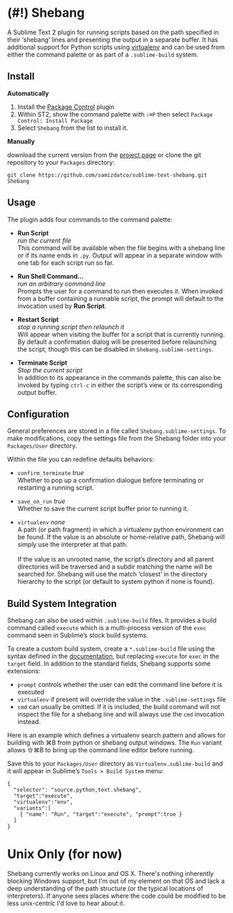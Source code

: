 (#!) Shebang
============

A Sublime Text 2 plugin for running scripts based on the path specified in their ‘shebang’ lines and presenting the output in a separate buffer. It has additional support for Python
scripts using [virtualenv][0] and can be used from either the command palette or as part of 
a `.sublime-build` system.

Install
-------

**Automatically**

 1. Install the [Package Control][1] plugin
 2. Within ST2, show the command palette with `⇧⌘P` then select `Package Control: Install Package`
 3. Select `Shebang` from the list to install it.

**Manually**

download the current version from the [project page][2] or clone the git repository to your `Packages` directory:

    git clone https://github.com/samizdatco/sublime-text-shebang.git Shebang

Usage
-----

The plugin adds four commands to the command palette:

 - **Run Script**  
   *run the current file*  
 This command will be available when the file begins with a shebang line or if its name ends in `.py`. Output will appear in a separate window with one tab for each script run so far.

 - **Run Shell Command…**  
   *run an arbitrary command line*  
 Prompts the user for a command to run then executes it. When invoked from a buffer containing a runnable script, the prompt will default to the invocation used by **Run Script**.

 - **Restart Script**  
   *stop a running script then relaunch it*  
Will appear when visiting the buffer for a script that is currently running. By default
a confirmation dialog will be presented before relaunching the script, though this can be
disabled in `Shebang.sublime-settings`.

 - **Terminate Script**  
   *Stop the current script*  
In addition to its appearance in the commands palette, this can also be invoked by typing
`ctrl-c` in either the script’s view or its corresponding output buffer. 

Configuration
-------------

General preferences are stored in a file called `Shebang.sublime-settings`. To make modifications, copy the settings file from the Shebang folder into your `Packages/User` directory.

Within the file you can redefine defaults behaviors:

 - `confirm_terminate` *true*  
 Whether to pop up a confirmation dialogue before terminating or restarting a running script.

 - `save_on_run` *true*  
Whether to save the current script buffer prior to running it.

 - `virtualenv` *none*  
A path (or path fragment) in which a virtualenv python environment can be found. If the value is an absolute or home-relative path, Shebang will simply use the interpreter at that path.  
​  
If the value is an unrooted name, the script’s directory and all parent directories will be traversed and a subdir matching the name will be searched for. Shebang will use the match ‘closest’ in the directory hierarchy to the script (or default to system python if none is found).


Build System Integration
------------------------

Shebang can also be used within `.sublime-build` files. It provides a build command called `execute` which is a multi-process version of the `exec` command seen in Sublime’s stock build systems.

To create a custom build system, create a `*.sublime-build` file using the syntax defined in the [documentation][3], but replacing `execute` for `exec` in the `target` field. In addition to the standard fields, Shebang supports some extensions: 

 - `prompt` controls whether the user can edit the command line before it is executed
 - `virtualenv` if present will override the value in the `.sublime-settings` file
 - `cmd` can usually be omitted. If it is included, the build command will not inspect the file for a shebang line and will always use the `cmd` invocation instead.

Here is an example which defines a virtualenv search pattern and allows for building with
⌘B from python or shebang output windows. The `Run` variant allows ⇧⌘B to bring up the command line editor before running. 

Save this to your `Packages/User` directory as `Virtualenv.sublime-build` and it will appear in Sublime’s `Tools > Build System` menu:

    {
      "selector": "source.python,text.shebang",
      "target":"execute",
      "virtualenv":"env",
      "variants":[
        { "name": "Run", "target":"execute", "prompt":true }
      ] 
    }

Unix Only (for now)
===================

Shebang currently works on Linux and OS X. There's nothing inherently blocking Windows support, but I'm out of my element on that OS and lack a deep understanding of the path structure (or the typical locations of interpreters). If anyone sees places where the code could be modified to be less unix-centric I'd love to hear about it.

[0]: http://www.virtualenv.org/en/latest/index.html
[1]: http://wbond.net/sublime_packages/package_control
[2]: https://github.com/samizdatco/sublime-text-shebang
[3]: http://docs.sublimetext.info/en/latest/file_processing/build_systems.html

